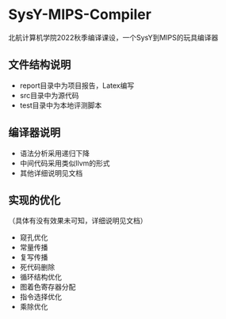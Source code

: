 # SysY-MIPS-Compiler
北航计算机学院2022秋季编译课设，一个SysY到MIPS的玩具编译器
## 文件结构说明
* report目录中为项目报告，Latex编写
* src目录中为源代码
* test目录中为本地评测脚本
## 编译器说明
* 语法分析采用递归下降
* 中间代码采用类似llvm的形式
* 其他详细说明见文档
## 实现的优化
（具体有没有效果未可知，详细说明见文档）
* 窥孔优化
* 常量传播
* 复写传播
* 死代码删除
* 循环结构优化
* 图着色寄存器分配
* 指令选择优化
* 乘除优化
